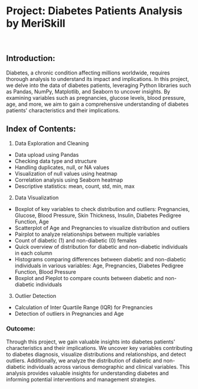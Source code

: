 
# Project: Diabetes Patients Analysis by MeriSkill

<br>

## Introduction:
Diabetes, a chronic condition affecting millions worldwide, requires thorough analysis to understand its impact and implications. In this project, we delve into the data of diabetes patients, leveraging Python libraries such as Pandas, NumPy, Matplotlib, and Seaborn to uncover insights. By examining variables such as pregnancies, glucose levels, blood pressure, age, and more, we aim to gain a comprehensive understanding of diabetes patients' characteristics and their implications.

## Index of Contents:

1. Data Exploration and Cleaning

* Data upload using Pandas
* Checking data type and structure
* Handling duplicates, null, or NA values
* Visualization of null values using heatmap
* Correlation analysis using Seaborn heatmap
* Descriptive statistics: mean, count, std, min, max

2. Data Visualization

* Boxplot of key variables to check distribution and outliers: Pregnancies, Glucose, Blood Pressure, Skin Thickness, Insulin, Diabetes Pedigree Function, Age
* Scatterplot of Age and Pregnancies to visualize distribution and outliers
* Pairplot to analyze relationships between multiple variables
* Count of diabetic (1) and non-diabetic (0) females
* Quick overview of distribution for diabetic and non-diabetic individuals in each column
* Histograms comparing differences between diabetic and non-diabetic individuals in various variables: Age, Pregnancies, Diabetes Pedigree Function, Blood Pressure
* Boxplot and Pieplot to compare counts between diabetic and non-diabetic individuals

3. Outlier Detection

* Calculation of Inter Quartile Range (IQR) for Pregnancies
* Detection of outliers in Pregnancies and Age

### Outcome:
Through this project, we gain valuable insights into diabetes patients' characteristics and their implications. We uncover key variables contributing to diabetes diagnosis, visualize distributions and relationships, and detect outliers. Additionally, we analyze the distribution of diabetic and non-diabetic individuals across various demographic and clinical variables. This analysis provides valuable insights for understanding diabetes and informing potential interventions and management strategies.
